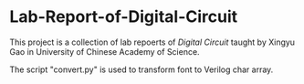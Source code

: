 # Lab-Report-of-Digital-Circuit
This project is a collection of lab repoerts of *Digital Circuit* taught by Xingyu Gao in University of Chinese Academy of Science.

The script "convert.py" is used to transform font to Verilog char array.
